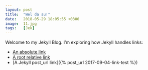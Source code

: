 ```yaml
---
layout: post
title:  "Wel da su!"
date:   2018-05-29 18:05:55 +0300
image:  11.jpg
tags:   [Jek]
---
```


Welcome to my Jekyll Blog. I’m exploring how Jekyll handles links:
* [An absolute link](https://innowebka.github.io/ggg.io/welcome-to-jekyll/)
* [A root relative link](ggg.io/welcome-to-jekyll/)
* [A Jekyll post_url link]({% post_url 2017-09-04-link-test %})
